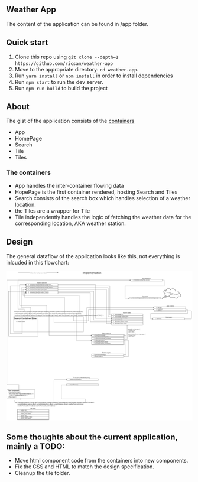 ## Weather App
The content of the application can be found in /app folder.

## Quick start

1. Clone this repo using `git clone --depth=1 https://github.com/ricsam/weather-app`
2. Move to the appropriate directory: `cd weather-app`.
3. Run `yarn install` or `npm install` in order to install dependencies
4. Run `npm start` to run the dev server.
5. Run `npm run build` to build the project

## About
The gist of the application consists of the [containers](https://github.com/ricsam/weather-app/tree/master/app/containers)
  * App
  * HomePage
  * Search
  * Tile
  * Tiles
  
### The containers
  * App handles the inter-container flowing data
  * HopePage is the first container rendered, hosting Search and Tiles
  * Search consists of the search box which handles selection of a weather location.
  * the Tiles are a wrapper for Tile
  * Tile independently handles the logic of fetching the weather data for the corresponding location, AKA weather station.

## Design
The general dataflow of the application looks like this, not everything is inlcuded in this flowchart:

![Flowchart](https://raw.githubusercontent.com/ricsam/weather-app/master/weather%20app.png)

## Some thoughts about the current application, mainly a TODO:
  * Move html component code from the containers into new components.
  * Fix the CSS and HTML to match the design specification.
  * Cleanup the tile folder.
